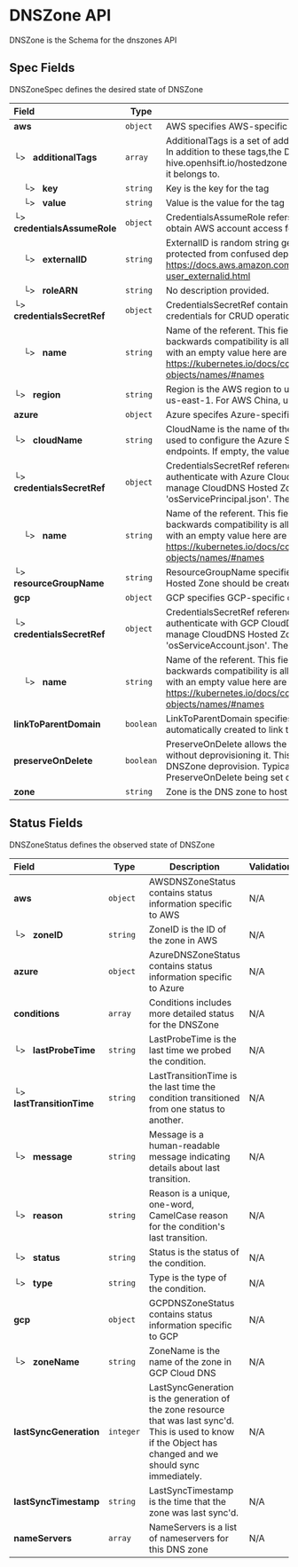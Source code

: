 # DNSZone API

DNSZone is the Schema for the dnszones API

## Spec Fields

DNSZoneSpec defines the desired state of DNSZone

| Field | Type | Description | Validations |
|:---|---|---|---|
|  **aws** | `object` | AWS specifies AWS-specific cloud configuration | N/A |
| └>&nbsp;&nbsp; **additionalTags** | `array` | AdditionalTags is a set of additional tags to set on the DNS hosted zone. In addition to these tags,the DNS Zone controller will set a hive.openhsift.io/hostedzone tag identifying the HostedZone record that it belongs to. | N/A |
| &nbsp;&nbsp;&nbsp;&nbsp;└>&nbsp;&nbsp; **key** | `string` | Key is the key for the tag | N/A |
| &nbsp;&nbsp;&nbsp;&nbsp;└>&nbsp;&nbsp; **value** | `string` | Value is the value for the tag | N/A |
| └>&nbsp;&nbsp; **credentialsAssumeRole** | `object` | CredentialsAssumeRole refers to the IAM role that must be assumed to obtain AWS account access for the DNS CRUD operations. | N/A |
| &nbsp;&nbsp;&nbsp;&nbsp;└>&nbsp;&nbsp; **externalID** | `string` | ExternalID is random string generated by platform so that assume role is protected from confused deputy problem. more info: https://docs.aws.amazon.com/IAM/latest/UserGuide/id_roles_create_for-user_externalid.html | N/A |
| &nbsp;&nbsp;&nbsp;&nbsp;└>&nbsp;&nbsp; **roleARN** | `string` | No description provided. | N/A |
| └>&nbsp;&nbsp; **credentialsSecretRef** | `object` | CredentialsSecretRef contains a reference to a secret that contains AWS credentials for CRUD operations | N/A |
| &nbsp;&nbsp;&nbsp;&nbsp;└>&nbsp;&nbsp; **name** | `string` | Name of the referent. This field is effectively required, but due to backwards compatibility is allowed to be empty. Instances of this type with an empty value here are almost certainly wrong. More info: https://kubernetes.io/docs/concepts/overview/working-with-objects/names/#names | N/A |
| └>&nbsp;&nbsp; **region** | `string` | Region is the AWS region to use for route53 operations. This defaults to us-east-1. For AWS China, use cn-northwest-1. | N/A |
|  **azure** | `object` | Azure specifes Azure-specific cloud configuration | N/A |
| └>&nbsp;&nbsp; **cloudName** | `string` | CloudName is the name of the Azure cloud environment which can be used to configure the Azure SDK with the appropriate Azure API endpoints. If empty, the value is equal to "AzurePublicCloud". | N/A |
| └>&nbsp;&nbsp; **credentialsSecretRef** | `object` | CredentialsSecretRef references a secret that will be used to authenticate with Azure CloudDNS. It will need permission to create and manage CloudDNS Hosted Zones. Secret should have a key named 'osServicePrincipal.json'. The credentials must specify the project to use. | N/A |
| &nbsp;&nbsp;&nbsp;&nbsp;└>&nbsp;&nbsp; **name** | `string` | Name of the referent. This field is effectively required, but due to backwards compatibility is allowed to be empty. Instances of this type with an empty value here are almost certainly wrong. More info: https://kubernetes.io/docs/concepts/overview/working-with-objects/names/#names | N/A |
| └>&nbsp;&nbsp; **resourceGroupName** | `string` | ResourceGroupName specifies the Azure resource group in which the Hosted Zone should be created. | N/A |
|  **gcp** | `object` | GCP specifies GCP-specific cloud configuration | N/A |
| └>&nbsp;&nbsp; **credentialsSecretRef** | `object` | CredentialsSecretRef references a secret that will be used to authenticate with GCP CloudDNS. It will need permission to create and manage CloudDNS Hosted Zones. Secret should have a key named 'osServiceAccount.json'. The credentials must specify the project to use. | N/A |
| &nbsp;&nbsp;&nbsp;&nbsp;└>&nbsp;&nbsp; **name** | `string` | Name of the referent. This field is effectively required, but due to backwards compatibility is allowed to be empty. Instances of this type with an empty value here are almost certainly wrong. More info: https://kubernetes.io/docs/concepts/overview/working-with-objects/names/#names | N/A |
|  **linkToParentDomain** | `boolean` | LinkToParentDomain specifies whether DNS records should be automatically created to link this DNSZone with a parent domain. | N/A |
|  **preserveOnDelete** | `boolean` | PreserveOnDelete allows the user to disconnect a DNSZone from Hive without deprovisioning it. This can also be used to abandon ongoing DNSZone deprovision. Typically set automatically due to PreserveOnDelete being set on a ClusterDeployment. | N/A |
|  **zone** | `string` | Zone is the DNS zone to host | N/A |
## Status Fields

DNSZoneStatus defines the observed state of DNSZone

| Field | Type | Description | Validations |
|:---|---|---|---|
|  **aws** | `object` | AWSDNSZoneStatus contains status information specific to AWS | N/A |
| └>&nbsp;&nbsp; **zoneID** | `string` | ZoneID is the ID of the zone in AWS | N/A |
|  **azure** | `object` | AzureDNSZoneStatus contains status information specific to Azure | N/A |
|  **conditions** | `array` | Conditions includes more detailed status for the DNSZone | N/A |
| └>&nbsp;&nbsp; **lastProbeTime** | `string` | LastProbeTime is the last time we probed the condition. | N/A |
| └>&nbsp;&nbsp; **lastTransitionTime** | `string` | LastTransitionTime is the last time the condition transitioned from one status to another. | N/A |
| └>&nbsp;&nbsp; **message** | `string` | Message is a human-readable message indicating details about last transition. | N/A |
| └>&nbsp;&nbsp; **reason** | `string` | Reason is a unique, one-word, CamelCase reason for the condition's last transition. | N/A |
| └>&nbsp;&nbsp; **status** | `string` | Status is the status of the condition. | N/A |
| └>&nbsp;&nbsp; **type** | `string` | Type is the type of the condition. | N/A |
|  **gcp** | `object` | GCPDNSZoneStatus contains status information specific to GCP | N/A |
| └>&nbsp;&nbsp; **zoneName** | `string` | ZoneName is the name of the zone in GCP Cloud DNS | N/A |
|  **lastSyncGeneration** | `integer` | LastSyncGeneration is the generation of the zone resource that was last sync'd. This is used to know if the Object has changed and we should sync immediately. | N/A |
|  **lastSyncTimestamp** | `string` | LastSyncTimestamp is the time that the zone was last sync'd. | N/A |
|  **nameServers** | `array` | NameServers is a list of nameservers for this DNS zone | N/A |
